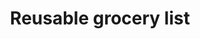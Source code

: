 ---
title: Reusable grocery list
description: a resuable grocery list made of metal with little arrow shaped appendages to indicate what has been bought
image: /images/reusable-grocery-list.webp
source: https://www.reddit.com/r/DidntKnowIWantedThat/comments/hz6djo/reusable_grocery_list/
dimensions: [500, 655]
tags: 
  - data viz
dateAdded: 18 Aug 2025 19:56
---